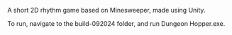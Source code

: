 A short 2D rhythm game based on Minesweeper, made using Unity.

To run, navigate to the build-092024 folder, and run Dungeon Hopper.exe.
